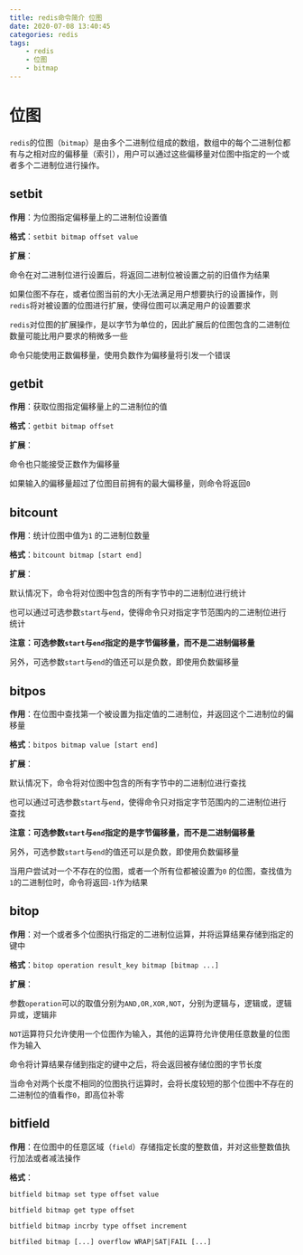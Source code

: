 ```yaml
---
title: redis命令简介 位图
date: 2020-07-08 13:40:45
categories: redis
tags:
	- redis
	- 位图
	- bitmap
---
```


# 位图

`redis`的位图（`bitmap`）是由多个二进制位组成的数组，数组中的每个二进制位都有与之相对应的偏移量（索引），用户可以通过这些偏移量对位图中指定的一个或者多个二进制位进行操作。



## setbit

**作用**：为位图指定偏移量上的二进制位设置值

**格式**：`setbit bitmap offset value`

**扩展**：

命令在对二进制位进行设置后，将返回二进制位被设置之前的旧值作为结果

如果位图不存在，或者位图当前的大小无法满足用户想要执行的设置操作，则`redis`将对被设置的位图进行扩展，使得位图可以满足用户的设置要求

`redis`对位图的扩展操作，是以字节为单位的，因此扩展后的位图包含的二进制位数量可能比用户要求的稍微多一些

命令只能使用正数偏移量，使用负数作为偏移量将引发一个错误



## getbit

**作用**：获取位图指定偏移量上的二进制位的值

**格式**：`getbit bitmap offset`

**扩展**：

命令也只能接受正数作为偏移量

如果输入的偏移量超过了位图目前拥有的最大偏移量，则命令将返回`0`



## bitcount

**作用**：统计位图中值为`1` 的二进制位数量

**格式**：`bitcount bitmap [start end]`

**扩展**：

默认情况下，命令将对位图中包含的所有字节中的二进制位进行统计

也可以通过可选参数`start`与`end`，使得命令只对指定字节范围内的二进制位进行统计

**注意：可选参数`start`与`end`指定的是字节偏移量，而不是二进制偏移量**

另外，可选参数`start`与`end`的值还可以是负数，即使用负数偏移量



## bitpos

**作用**：在位图中查找第一个被设置为指定值的二进制位，并返回这个二进制位的偏移量

**格式**：`bitpos bitmap value [start end]`

**扩展**：

默认情况下，命令将对位图中包含的所有字节中的二进制位进行查找

也可以通过可选参数`start`与`end`，使得命令只对指定字节范围内的二进制位进行查找

**注意：可选参数`start`与`end`指定的是字节偏移量，而不是二进制偏移量**

另外，可选参数`start`与`end`的值还可以是负数，即使用负数偏移量

当用户尝试对一个不存在的位图，或者一个所有位都被设置为`0` 的位图，查找值为`1`的二进制位时，命令将返回`-1`作为结果



## bitop

**作用**：对一个或者多个位图执行指定的二进制位运算，并将运算结果存储到指定的键中

**格式**：`bitop operation result_key bitmap [bitmap ...]`

**扩展**：

参数`operation`可以的取值分别为`AND,OR,XOR,NOT`，分别为逻辑与，逻辑或，逻辑异或，逻辑非

`NOT`运算符只允许使用一个位图作为输入，其他的运算符允许使用任意数量的位图作为输入

命令将计算结果存储到指定的键中之后，将会返回被存储位图的字节长度

当命令对两个长度不相同的位图执行运算时，会将长度较短的那个位图中不存在的二进制位的值看作`0`，即高位补零



## bitfield

**作用**：在位图中的任意区域（`field`）存储指定长度的整数值，并对这些整数值执行加法或者减法操作

**格式**：

`bitfield bitmap set type offset value`

`bitfield bitmap get type offset`

`bitfield bitmap incrby type offset increment`

`bitfiled bitmap [...] overflow WRAP|SAT|FAIL [...]`